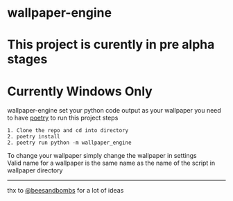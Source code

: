 # wallpaper-engine

# This project is curently in pre alpha stages

# Currently Windows Only

wallpaper-engine set your python code output as your wallpaper
you need to have [poetry](https://python-poetry.org/) to run this project
steps
```
1. Clone the repo and cd into directory
2. poetry install
2. poetry run python -m wallpaper_engine
```


To change your wallpaper simply change the wallpaper in settings  
Valid name for a wallpaper is the same name as the name of the script in wallpaper directory

***
thx to [@beesandbombs](https://twitter.com/beesandbombs/) for a lot of ideas
